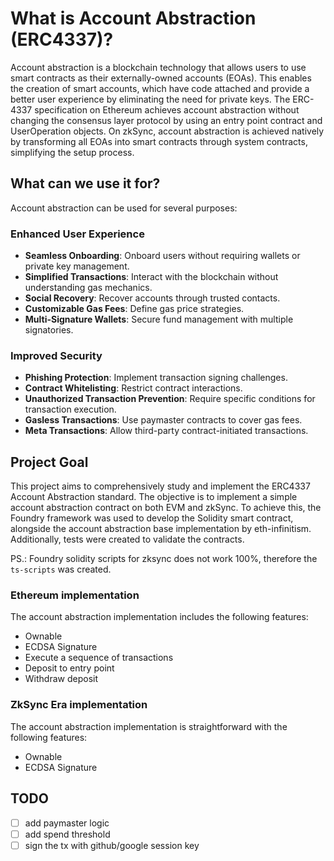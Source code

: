 # What is Account Abstraction (ERC4337)?

Account abstraction is a blockchain technology that allows users to use smart contracts as their externally-owned accounts (EOAs). This enables the creation of smart accounts, which have code attached and provide a better user experience by eliminating the need for private keys. The ERC-4337 specification on Ethereum achieves account abstraction without changing the consensus layer protocol by using an entry point contract and UserOperation objects. On zkSync, account abstraction is achieved natively by transforming all EOAs into smart contracts through system contracts, simplifying the setup process.

## What can we use it for?

Account abstraction can be used for several purposes:

### Enhanced User Experience
- **Seamless Onboarding**: Onboard users without requiring wallets or private key management.
- **Simplified Transactions**: Interact with the blockchain without understanding gas mechanics.
- **Social Recovery**: Recover accounts through trusted contacts.
- **Customizable Gas Fees**: Define gas price strategies.
- **Multi-Signature Wallets**: Secure fund management with multiple signatories.

### Improved Security
- **Phishing Protection**: Implement transaction signing challenges.
- **Contract Whitelisting**: Restrict contract interactions.
- **Unauthorized Transaction Prevention**: Require specific conditions for transaction execution.
- **Gasless Transactions**: Use paymaster contracts to cover gas fees.
- **Meta Transactions**: Allow third-party contract-initiated transactions.

## Project Goal

This project aims to comprehensively study and implement the ERC4337 Account Abstraction standard. The objective is to implement a simple account abstraction contract on both EVM and zkSync. To achieve this, the Foundry framework was used to develop the Solidity smart contract, alongside the account abstraction base implementation by eth-infinitism. Additionally, tests were created to validate the contracts.

PS.: Foundry solidity scripts for zksync does not work 100%, therefore the `ts-scripts` was created.

### Ethereum implementation

The account abstraction implementation includes the following features:
- Ownable
- ECDSA Signature
- Execute a sequence of transactions
- Deposit to entry point
- Withdraw deposit


### ZkSync Era implementation

The account abstraction implementation is straightforward with the following features:
- Ownable
- ECDSA Signature


## TODO
- [ ] add paymaster logic
- [ ] add spend threshold
- [ ] sign the tx with github/google session key
